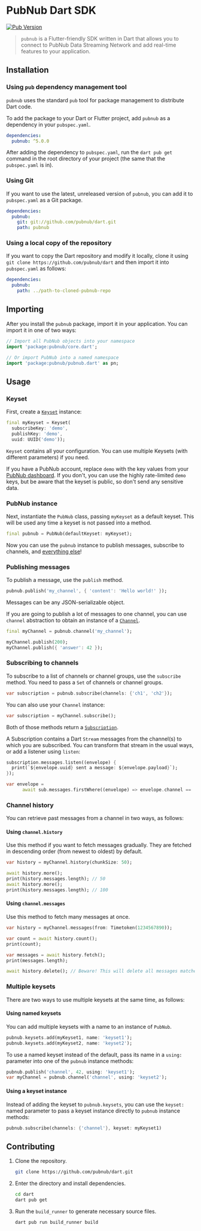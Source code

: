 # PubNub Dart SDK

[![Pub Version](https://img.shields.io/pub/v/pubnub)](https://pub.dev/packages/pubnub)

> `pubnub` is a Flutter-friendly SDK written in Dart that allows you to connect to PubNub Data Streaming Network and add real-time features to your application.

## Installation

### Using `pub` dependency management tool

`pubnub` uses the standard `pub` tool for package management to distribute Dart code.

To add the package to your Dart or Flutter project, add `pubnub` as a dependency in your `pubspec.yaml`.

```yaml
dependencies:
  pubnub: ^5.0.0
```

After adding the dependency to `pubspec.yaml`, run the `dart pub get` command in the root directory of your project (the same that the `pubspec.yaml` is in).

### Using Git

If you want to use the latest, unreleased version of `pubnub`, you can add it to `pubspec.yaml` as a Git package.

```yaml
dependencies:
  pubnub:
    git: git://github.com/pubnub/dart.git
    path: pubnub
```

### Using a local copy of the repository

If you want to copy the Dart repository and modify it locally, clone it using `git clone https://github.com/pubnub/dart` and then import it into `pubspec.yaml` as follows:

```yaml
dependencies:
  pubnub:
    path: ../path-to-cloned-pubnub-repo
```

## Importing

After you install the `pubnub` package, import it in your application.
You can import it in one of two ways:

```dart
// Import all PubNub objects into your namespace
import 'package:pubnub/core.dart';

// Or import PubNub into a named namespace
import 'package:pubnub/pubnub.dart' as pn;
```

## Usage

### Keyset

First, create a [`Keyset`](https://pub.dev/documentation/pubnub/latest/pubnub/Keyset-class.html) instance:

```dart
final myKeyset = Keyset(
  subscribeKey: 'demo',
  publishKey: 'demo',
  uuid: UUID('demo'));
```

`Keyset` contains all your configuration. You can use multiple Keysets (with different parameters) if you need.

If you have a PubNub account, replace `demo` with the key values from your [PubNub dashboard](https://dashboard.pubnub.com). If you don't, you can use the highly rate-limited `demo` keys, but be aware that the keyset is public, so don't send any sensitive data.

### PubNub instance

Next, instantiate the `PubNub` class, passing `myKeyset` as a default keyset. This will be used any time a keyset is not passed into a method.

```dart
final pubnub = PubNub(defaultKeyset: myKeyset);
```

Now you can use the `pubnub` instance to publish messages, subscribe to channels, and [everything else](https://pub.dev/documentation/pubnub/latest/pubnub/PubNub-class.html)!

### Publishing messages

To publish a message, use the `publish` method.

```dart
pubnub.publish('my_channel', { 'content': 'Hello world!' });
```

Messages can be any JSON-serializable object.

If you are going to publish a lot of messages to one channel, you can use `channel` abstraction to obtain an instance of a [`Channel`](https://pub.dev/documentation/pubnub/latest/pubnub/Channel-class.html).

```dart
final myChannel = pubnub.channel('my_channel');

myChannel.publish(200);
myChannel.publish({ 'answer': 42 });
```

### Subscribing to channels

To subscribe to a list of channels or channel groups, use the `subscribe` method.
You need to pass a `Set` of channels or channel groups.

```dart
var subscription = pubnub.subscribe(channels: {'ch1', 'ch2'});
```

You can also use your `Channel` instance:

```dart
var subscription = myChannel.subscribe();
```

Both of those methods return a [`Subscription`](https://pub.dev/documentation/pubnub/latest/pubnub/Subscription-class.html).

A Subscription contains a Dart `Stream` messages from the channel(s) to which you are subscribed. You can transform that stream in the usual ways, or add a listener using `listen`:

```dart
subscription.messages.listen((envelope) {
  print(`${envelope.uuid} sent a message: ${envelope.payload}`);
});

var envelope =
      await sub.messages.firstWhere((envelope) => envelope.channel == 'ch2');
```

### Channel history

You can retrieve past messages from a channel in two ways, as follows:

#### Using `channel.history`

Use this method if you want to fetch messages gradually. They are fetched in descending order (from newest to oldest) by default.

```dart
var history = myChannel.history(chunkSize: 50);

await history.more();
print(history.messages.length); // 50
await history.more();
print(history.messages.length); // 100
```

#### Using `channel.messages`

Use this method to fetch many messages at once.

```dart
var history = myChannel.messages(from: Timetoken(1234567890));

var count = await history.count();
print(count);

var messages = await history.fetch();
print(messages.length);

await history.delete(); // Beware! This will delete all messages matched
```

### Multiple keysets

There are two ways to use multiple keysets at the same time, as follows:

#### Using named keysets

You can add multiple keysets with a name to an instance of `PubNub`.

```dart
pubnub.keysets.add(myKeyset1, name: 'keyset1');
pubnub.keysets.add(myKeyset2, name: 'keyset2');
```

To use a named keyset instead of the default, pass its name in a `using:` parameter into one of the `pubnub` instance methods:

```dart
pubnub.publish('channel', 42, using: 'keyset1');
var myChannel = pubnub.channel('channel', using: 'keyset2');
```

#### Using a keyset instance

Instead of adding the keyset to `pubnub.keysets`, you can use the `keyset:` named parameter to pass a keyset instance directly to `pubnub` instance methods:

```dart
pubnub.subscribe(channels: {'channel'}, keyset: myKeyset1)
```

## Contributing

1. Clone the repository.

    ```bash
    git clone https://github.com/pubnub/dart.git
    ```

1. Enter the directory and install dependencies.

    ```bash
    cd dart
    dart pub get
    ```

1. Run the `build_runner` to generate necessary source files.

    ```bash
    dart pub run build_runner build
    ```
